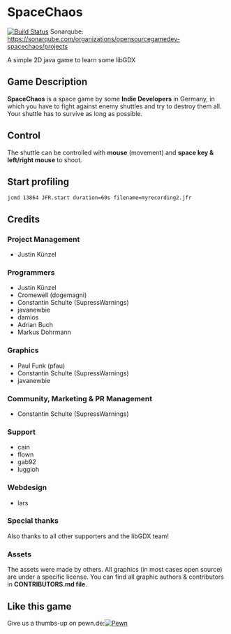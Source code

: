 # SpaceChaos

[![Build Status](https://travis-ci.org/opensourcegamedev/SpaceChaos.svg?branch=master)](https://travis-ci.org/opensourcegamedev/SpaceChaos)
Sonarqube: https://sonarqube.com/organizations/opensourcegamedev-spacechaos/projects

A simple 2D java game to learn some libGDX

## Game Description

**SpaceChaos** is a space game by some **Indie Developers** in Germany, in which you have to fight
against enemy shuttles and try to destroy them all.
Your shuttle has to survive as long as possible.

## Control

The shuttle can be controlled with **mouse** (movement) and **space key & left/right mouse** to shoot.

## Start profiling

```
jcmd 13864 JFR.start duration=60s filename=myrecording2.jfr
```

## Credits

### Project Management

  - Justin Künzel

### Programmers

  - Justin Künzel
  - Cromewell (dogemagni)
  - Constantin Schulte (SupressWarnings)
  - javanewbie
  - damios
  - Adrian Buch
  - Markus Dohrmann
  
### Graphics

  - Paul Funk (pfau)
  - Constantin Schulte (SupressWarnings)
  - javanewbie
  
### Community, Marketing & PR Management

  - Constantin Schulte (SupressWarnings)
  
### Support

  - cain
  - flown
  - gab92
  - luggioh
  
### Webdesign

  - lars
  
### Special thanks
  
Also thanks to all other supporters and the libGDX team!
  
### Assets
The assets were made by others. All graphics (in most cases open source) are under a specific license.
You can find all graphic authors & contributors in **CONTRIBUTORS.md file**.

## Like this game
Give us a thumbs-up on pewn.de:<a href="https://pewn.de/games/815998-SpaceChaos/?vote=notify"><img src="https://pewn.de/signature/pewn3_general.png" alt="Pewn"/></a>
